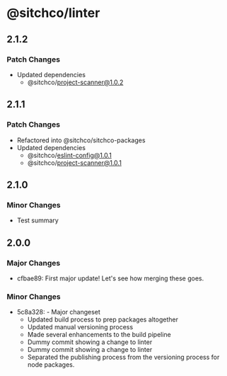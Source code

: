 # @sitchco/linter

## 2.1.2

### Patch Changes

- Updated dependencies
    - @sitchco/project-scanner@1.0.2

## 2.1.1

### Patch Changes

- Refactored into @sitchco/sitchco-packages
- Updated dependencies
    - @sitchco/eslint-config@1.0.1
    - @sitchco/project-scanner@1.0.1

## 2.1.0

### Minor Changes

- Test summary

## 2.0.0

### Major Changes

- cfbae89: First major update!
  Let's see how merging these goes.

### Minor Changes

- 5c8a328: - Major changeset
    - Updated build process to prep packages altogether
    - Updated manual versioning process
    - Made several enhancements to the build pipeline
    - Dummy commit showing a change to linter
    - Dummy commit showing a change to linter
    - Separated the publishing process from the versioning process for node packages.
